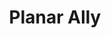 ---
title: "Planar Ally"

spell:
  schools:
    - name:        "Conjuration"
      subschools:  ["Calling"]
      descriptors: ["see text for lesser planar ally"]
  classes:
    - name:  "Cleric"
      abbr:  "Clr"
      level: 6
  effect:             "One or two called elementals or outsiders, totaling no more than 12 HD, which cannot be more than 30 ft. apart when they appear"
  xpCost:             250
  description:        |
    This spell functions like lesser planar ally, except you may call a single creature of 12 HD or less, or two creatures of the same kind whose Hit Dice total no more than 12. The creatures agree to help you and request your return payment together.
---